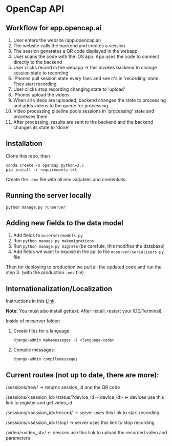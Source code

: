 # OpenCap API 
## Workflow for app.opencap.ai
1. User enters the website (app.opencap.ai)
2. The website calls the backend and creates a session
3. The session generates a QR code displayed in the webapp
4. User scans the code with the iOS app. App uses the code to connect directly to the backend
5. User clicks record in the webapp -> this invokes backend to change session state to recording
6. iPhones pull session state every 1sec and see it's in 'recording' state. They start recording
7. User clicks stop recording changing state to 'upload'
8. iPhones upload the videos
9. When all videos are uploaded, backend changes the state to processing and adds videos to the queue for processing
10. Video processing pipeline pools sessions in 'processing' state and processes them
11. After processing, results are sent to the backend and the backend changes its state to 'done'

## Installation

Clone this repo, then 
```
conda create -n opencap python=3.7 
pip install -r requirements.txt
```
Create the `.env` file with all env variables and credentials.

## Running the server locally 

```
python manage.py runserver
```

## Adding new fields to the data model

1. Add fields to `mcserver/models.py`
2. Run `python manage.py makemigrations`
3. Run `python manage.py migrate` (be carefule, this modifies the database)
4. Add fields we want to expose in the api to the `mcserver/serializers.py` file 

Then for deploying to production we pull all the updated code and run the step 3. (with the production `.env` file)

## Internationalization/Localization

Instructions in this [Link](https://docs.djangoproject.com/en/4.2/topics/i18n/translation/).

**Note:** You must also install gettext. After install, restart your IDE/Terminal).

Inside of mcserver folder:

1. Create files for a language:

   `django-admin makemessages -l <language-code>`

2. Compile messages:

   `django-admin compilemessages`


## Current routes (not up to date, there are more):

/sessions/new/ -> returns session_id and the QR code

/sessions/<session_id>/status/?device_id=<device_id> <- devices use this link to register and get video_id

/sessions/<session_id>/record/ -> server uses this link to start recording

/sessions/<session_id>/stop/ -> server uses this link to stop recording
 
/video/<video_id>/ <- devices use this link to upload the recorded video and parameters  
